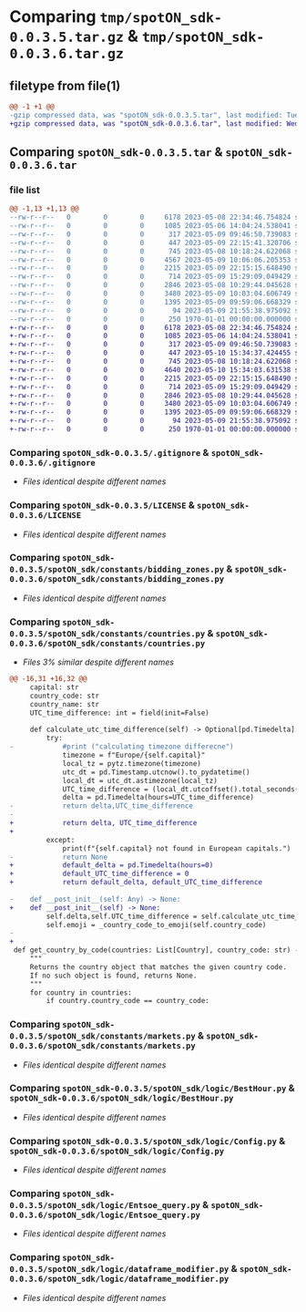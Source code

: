 # Comparing `tmp/spotON_sdk-0.0.3.5.tar.gz` & `tmp/spotON_sdk-0.0.3.6.tar.gz`

## filetype from file(1)

```diff
@@ -1 +1 @@
-gzip compressed data, was "spotON_sdk-0.0.3.5.tar", last modified: Tue May  9 22:15:45 2023, max compression
+gzip compressed data, was "spotON_sdk-0.0.3.6.tar", last modified: Wed May 10 15:34:44 2023, max compression
```

## Comparing `spotON_sdk-0.0.3.5.tar` & `spotON_sdk-0.0.3.6.tar`

### file list

```diff
@@ -1,13 +1,13 @@
--rw-r--r--   0        0        0     6178 2023-05-08 22:34:46.754824 spotON_sdk-0.0.3.5/.gitignore
--rw-r--r--   0        0        0     1085 2023-05-06 14:04:24.538041 spotON_sdk-0.0.3.5/LICENSE
--rw-r--r--   0        0        0      317 2023-05-09 09:46:50.739083 spotON_sdk-0.0.3.5/pyproject.toml
--rw-r--r--   0        0        0      447 2023-05-09 22:15:41.320706 spotON_sdk-0.0.3.5/spotON_sdk/__init__.py
--rw-r--r--   0        0        0      745 2023-05-08 10:18:24.622068 spotON_sdk-0.0.3.5/spotON_sdk/constants/bidding_zones.py
--rw-r--r--   0        0        0     4567 2023-05-09 10:06:06.205353 spotON_sdk-0.0.3.5/spotON_sdk/constants/countries.py
--rw-r--r--   0        0        0     2215 2023-05-09 22:15:15.648490 spotON_sdk-0.0.3.5/spotON_sdk/constants/markets.py
--rw-r--r--   0        0        0      714 2023-05-09 15:29:09.049429 spotON_sdk-0.0.3.5/spotON_sdk/logic/BestHour.py
--rw-r--r--   0        0        0     2846 2023-05-08 10:29:44.045628 spotON_sdk-0.0.3.5/spotON_sdk/logic/Config.py
--rw-r--r--   0        0        0     3480 2023-05-09 10:03:04.606749 spotON_sdk-0.0.3.5/spotON_sdk/logic/Entsoe_query.py
--rw-r--r--   0        0        0     1395 2023-05-09 09:59:06.668329 spotON_sdk-0.0.3.5/spotON_sdk/logic/dataframe_modifier.py
--rw-r--r--   0        0        0       94 2023-05-09 21:55:38.975092 spotON_sdk-0.0.3.5/tests/test.py
--rw-r--r--   0        0        0      250 1970-01-01 00:00:00.000000 spotON_sdk-0.0.3.5/PKG-INFO
+-rw-r--r--   0        0        0     6178 2023-05-08 22:34:46.754824 spotON_sdk-0.0.3.6/.gitignore
+-rw-r--r--   0        0        0     1085 2023-05-06 14:04:24.538041 spotON_sdk-0.0.3.6/LICENSE
+-rw-r--r--   0        0        0      317 2023-05-09 09:46:50.739083 spotON_sdk-0.0.3.6/pyproject.toml
+-rw-r--r--   0        0        0      447 2023-05-10 15:34:37.424455 spotON_sdk-0.0.3.6/spotON_sdk/__init__.py
+-rw-r--r--   0        0        0      745 2023-05-08 10:18:24.622068 spotON_sdk-0.0.3.6/spotON_sdk/constants/bidding_zones.py
+-rw-r--r--   0        0        0     4640 2023-05-10 15:34:03.631538 spotON_sdk-0.0.3.6/spotON_sdk/constants/countries.py
+-rw-r--r--   0        0        0     2215 2023-05-09 22:15:15.648490 spotON_sdk-0.0.3.6/spotON_sdk/constants/markets.py
+-rw-r--r--   0        0        0      714 2023-05-09 15:29:09.049429 spotON_sdk-0.0.3.6/spotON_sdk/logic/BestHour.py
+-rw-r--r--   0        0        0     2846 2023-05-08 10:29:44.045628 spotON_sdk-0.0.3.6/spotON_sdk/logic/Config.py
+-rw-r--r--   0        0        0     3480 2023-05-09 10:03:04.606749 spotON_sdk-0.0.3.6/spotON_sdk/logic/Entsoe_query.py
+-rw-r--r--   0        0        0     1395 2023-05-09 09:59:06.668329 spotON_sdk-0.0.3.6/spotON_sdk/logic/dataframe_modifier.py
+-rw-r--r--   0        0        0       94 2023-05-09 21:55:38.975092 spotON_sdk-0.0.3.6/tests/test.py
+-rw-r--r--   0        0        0      250 1970-01-01 00:00:00.000000 spotON_sdk-0.0.3.6/PKG-INFO
```

### Comparing `spotON_sdk-0.0.3.5/.gitignore` & `spotON_sdk-0.0.3.6/.gitignore`

 * *Files identical despite different names*

### Comparing `spotON_sdk-0.0.3.5/LICENSE` & `spotON_sdk-0.0.3.6/LICENSE`

 * *Files identical despite different names*

### Comparing `spotON_sdk-0.0.3.5/spotON_sdk/constants/bidding_zones.py` & `spotON_sdk-0.0.3.6/spotON_sdk/constants/bidding_zones.py`

 * *Files identical despite different names*

### Comparing `spotON_sdk-0.0.3.5/spotON_sdk/constants/countries.py` & `spotON_sdk-0.0.3.6/spotON_sdk/constants/countries.py`

 * *Files 3% similar despite different names*

```diff
@@ -16,31 +16,32 @@
     capital: str
     country_code: str
     country_name: str
     UTC_time_difference: int = field(init=False)
     
     def calculate_utc_time_difference(self) -> Optional[pd.Timedelta]:
         try:
-            #print ("calculating timezone differecne")
             timezone = f"Europe/{self.capital}"
             local_tz = pytz.timezone(timezone)
             utc_dt = pd.Timestamp.utcnow().to_pydatetime()
             local_dt = utc_dt.astimezone(local_tz)
             UTC_time_difference = (local_dt.utcoffset().total_seconds()) // 3600
             delta = pd.Timedelta(hours=UTC_time_difference)
-            return delta,UTC_time_difference
-        
+            return delta, UTC_time_difference
+
         except:
             print(f"{self.capital} not found in European capitals.")
-            return None
+            default_delta = pd.Timedelta(hours=0)
+            default_UTC_time_difference = 0
+            return default_delta, default_UTC_time_difference
 
-    def __post_init__(self: Any) -> None:
+    def __post_init__(self) -> None:
         self.delta,self.UTC_time_difference = self.calculate_utc_time_difference()
         self.emoji = _country_code_to_emoji(self.country_code)
-
+        
 def get_country_by_code(countries: List[Country], country_code: str) -> Optional[Country]:
     """
     Returns the country object that matches the given country code.
     If no such object is found, returns None.
     """
     for country in countries:
         if country.country_code == country_code:
```

### Comparing `spotON_sdk-0.0.3.5/spotON_sdk/constants/markets.py` & `spotON_sdk-0.0.3.6/spotON_sdk/constants/markets.py`

 * *Files identical despite different names*

### Comparing `spotON_sdk-0.0.3.5/spotON_sdk/logic/BestHour.py` & `spotON_sdk-0.0.3.6/spotON_sdk/logic/BestHour.py`

 * *Files identical despite different names*

### Comparing `spotON_sdk-0.0.3.5/spotON_sdk/logic/Config.py` & `spotON_sdk-0.0.3.6/spotON_sdk/logic/Config.py`

 * *Files identical despite different names*

### Comparing `spotON_sdk-0.0.3.5/spotON_sdk/logic/Entsoe_query.py` & `spotON_sdk-0.0.3.6/spotON_sdk/logic/Entsoe_query.py`

 * *Files identical despite different names*

### Comparing `spotON_sdk-0.0.3.5/spotON_sdk/logic/dataframe_modifier.py` & `spotON_sdk-0.0.3.6/spotON_sdk/logic/dataframe_modifier.py`

 * *Files identical despite different names*

